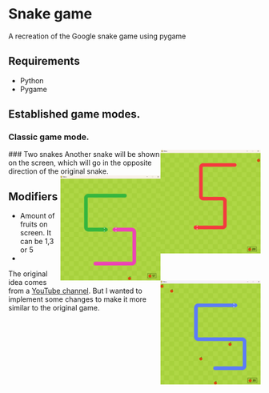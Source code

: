 # Snake game
A recreation of the Google snake game using pygame

## Requirements
* Python 
* Pygame

## Established game modes.
### Classic game mode.
<img src="Snake/Assets_readme/classic.png" alt="Classic game" align="right" width="200px">
### Two snakes
Another snake will be shown on the screen, which will go in the opposite direction of the original snake.
<img src="Snake/Assets_readme/2 snakes.png" alt="2 snakes" align="right" width="200px">

## Modifiers
* Amount of fruits on screen. It can be 1,3 or 5
* <img src="Snake/Assets_readme/fruits.png" alt="fruits modifier" align="right" width="200px">

The original idea comes from a [YouTube channel](https://www.youtube.com/watch?v=QFvqStqPCRU). But I wanted to implement some changes to make it more similar to the original game.
